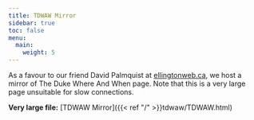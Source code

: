 ```yaml
---
title: TDWAW Mirror
sidebar: true
toc: false
menu:
  main:
    weight: 5
---
```



As a favour to our friend David Palmquist at [ellingtonweb.ca](http://ellingtonweb.ca), we host a mirror of The Duke Where And When page. Note that this is a very large page unsuitable for slow connections.

**Very large file:** [TDWAW Mirror]({{< ref "/" >}}tdwaw/TDWAW.html)
